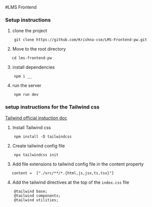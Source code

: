 #LMS Frontend

### Setup instructions
1. clone the project
```
    git clone https://github.com/Krishna-cse/LMS-Frontend-pw.git
```
2. Move to the root directory
```
   cd lms-frontend-pw
```

3. install dependencies
```
    npm i __
```

4. run the server
```
    npm run dev
```

### setup instructions for the Tailwind css

[Tailwind official instuction doc](https://tailwindcss.com/docs/installation)

1. Install Tailwind css
```
    npm install -D tailwindcss
```

2. Create tailwind config file
```
    npx tailwindcss init
```

3. Add file extensions to tailwind config file in the content property
```
   content =  ["./src/**/*.{html,js,jsx,ts,tsx}"]
```

4. Add the tailwind directives at the top of the `index.css` file
```
    @tailwind base;
    @tailwind components;
    @tailwind utilities;
```